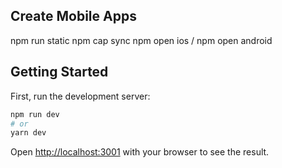 ## Create Mobile Apps
npm run static
npm cap sync
npm open ios / npm open android

## Getting Started
First, run the development server:
 
```bash
npm run dev
# or
yarn dev
```

Open [http://localhost:3001](http://localhost:3001) with your browser to see the result.


